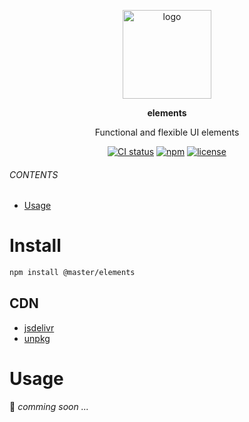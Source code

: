 <br><br>
<p align="center">
    <img src="https://raw.githubusercontent.com/master-co/package/document/images/logo-and-text.svg" alt="logo" width="142">
</p>
<p align="center">
    <b><!-- name -->elements<!----></b>
</p>
<p align="center"><!-- package.description -->Functional and flexible UI elements<!----></p>
<p align="center">
<!-- badges.map((badge) => `<a href="${badge.href}"><img src="${badge.src}" alt="${badge.alt}"></a>`).join('&nbsp;')--><a href="https://circleci.com/gh/master-style/workflows/elements/tree/main"><img src="https://img.shields.io/circleci/build/github/master-style/elements/main.svg?logo=circleci&logoColor=fff&label=CircleCI" alt="CI status"></a>&nbsp;<a href="https://www.npmjs.com/@master/elements"><img src="https://img.shields.io/npm/v/@master/elements.svg?logo=npm&logoColor=fff&label=NPM&color=limegreen" alt="npm"></a>&nbsp;<a href="https://github.com/master-style/elements/blob/main/LICENSE"><img src="https://img.shields.io/github/license/master-style/elements" alt="license"></a><!---->
</p>

###### CONTENTS
- [Usage](#usage)

# Install
```sh
npm install @master/elements
```
## CDN
<!-- cdns.map((cdn) => `\n- [${cdn.name}](${cdn.href})`).join('') -->
- [jsdelivr](https://www.jsdelivr.com/package/npm/@master/elements)
- [unpkg](https://unpkg.com/@master/elements)<!---->

# Usage
🚧 *comming soon ...*
